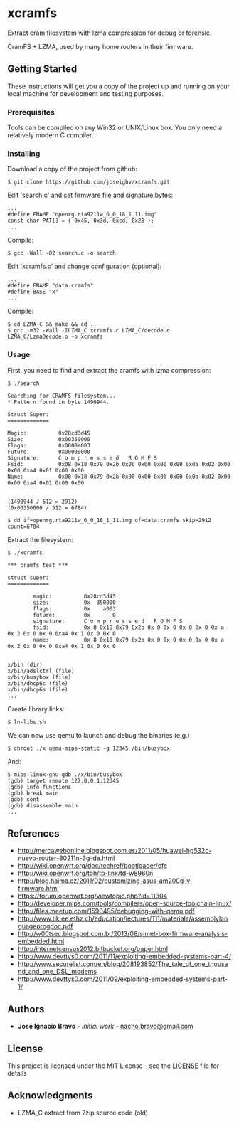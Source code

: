 # xcramfs

Extract cram filesystem with lzma compression for debug or forensic. 

CramFS + LZMA, used by many home routers in their firmware.

## Getting Started

These instructions will get you a copy of the project up and running on your local machine for development and testing purposes.

### Prerequisites

Tools can be compiled on any Win32 or UNIX/Linux box. You only need a relatively modern C compiler.

### Installing

Download a copy of the project from github:

```
$ git clone https://github.com/joseigbv/xcramfs.git
```

Edit 'search.c' and set firmware file and signature bytes:

```
...
#define FNAME "openrg.rta9211w_6_0_18_1_11.img"
const char PAT[] = { 0x45, 0x3d, 0xcd, 0x28 };
...
```

Compile:

```
$ gcc -Wall -O2 search.c -o search
```

Edit 'xcramfs.c' and change configuration (optional):

```
...
#define FNAME "data.cramfs"
#define BASE "x"
...
```

Compile:

```
$ cd LZMA_C && make && cd ..
$ gcc -m32 -Wall -ILZMA_C xcramfs.c LZMA_C/decode.o LZMA_C/LzmaDecode.o -o xcramfs 
```

### Usage

First, you need to find and extract the cramfs with lzma compression: 

```
$ ./search

Searching for CRAMFS filesystem...
* Pattern found in byte 1490944.

Struct Super:
=============

Magic:          0x28cd3d45
Size:           0x00350000
Flags:          0x0000a003
Future:         0x00000000
Signature:      C o m p r e s s e d   R O M F S
Fsid:           0x08 0x18 0x79 0x2b 0x00 0x00 0x00 0x00 0x0a 0x02 0x00 0x00 0xa4 0x01 0x00 0x00
Name:           0x08 0x18 0x79 0x2b 0x00 0x00 0x00 0x00 0x0a 0x02 0x00 0x00 0xa4 0x01 0x00 0x00


(1490944 / 512 = 2912)
(0x00350000 / 512 = 6784)

$ dd if=openrg.rta9211w_6_0_18_1_11.img of=data.cramfs skip=2912 count=6784
```

Extract the filesystem:

```
$ ./xcramfs 

*** cramfs test ***

struct super:
=============

        magic:          0x28cd3d45
        size:           0x  350000
        flags:          0x    a003
        future:         0x       0
        signature:      C o m p r e s s e d   R O M F S
        fsid:           0x 8 0x18 0x79 0x2b 0x 0 0x 0 0x 0 0x 0 0x a 0x 2 0x 0 0x 0 0xa4 0x 1 0x 0 0x 0
        name:           0x 8 0x18 0x79 0x2b 0x 0 0x 0 0x 0 0x 0 0x a 0x 2 0x 0 0x 0 0xa4 0x 1 0x 0 0x 0


x/bin (dir)
x/bin/adslctrl (file)
x/bin/busybox (file)
x/bin/dhcp6c (file)
x/bin/dhcp6s (file)
...
```

Create library links:

```
$ ln-libs.sh 
```

We can now use qemu to launch and debug the binaries (e.g.)

```
$ chroot ./x qemu-mips-static -g 12345 /bin/busybox
```

And:

```
$ mips-linux-gnu-gdb ./x/bin/busybox
(gdb) target remote 127.0.0.1:12345
(gdb) info functions
(gdb) break main 
(gdb) cont 
(gdb) disassemble main
...
```

## References

* http://mercawebonline.blogspot.com.es/2011/05/huawei-hg532c-nuevo-router-80211n-3g-de.html
* http://wiki.openwrt.org/doc/techref/bootloader/cfe
* http://wiki.openwrt.org/toh/tp-link/td-w8960n
* http://blog.hajma.cz/2011/02/customizing-asus-am200g-v-firmware.html
* https://forum.openwrt.org/viewtopic.php?id=11304
* http://developer.mips.com/tools/compilers/open-source-toolchain-linux/
* http://files.meetup.com/1590495/debugging-with-qemu.pdf
* http://www.tik.ee.ethz.ch/education/lectures/TI1/materials/assemblylanguageprogdoc.pdf
* http://w00tsec.blogspot.com.br/2013/08/simet-box-firmware-analysis-embedded.html
* http://internetcensus2012.bitbucket.org/paper.html
* http://www.devttys0.com/2011/11/exploiting-embedded-systems-part-4/
* http://www.securelist.com/en/blog/208193852/The_tale_of_one_thousand_and_one_DSL_modems
* http://www.devttys0.com/2011/09/exploiting-embedded-systems-part-1/

## Authors

* **José Ignacio Bravo** - *Initial work* - nacho.bravo@gmail.com

## License

This project is licensed under the MIT License - see the [LICENSE](LICENSE) file for details

## Acknowledgments

* LZMA_C extract from 7zip source code (old)
